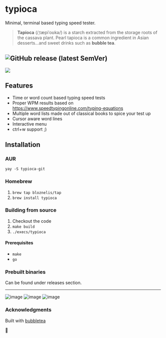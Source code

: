 # typioca
Minimal, terminal based typing speed tester.


> **Tapioca** (/ˌtæpiˈoʊkə/) is a starch extracted from the storage roots of the cassava plant. Pearl tapioca is a common ingredient in Asian desserts...and sweet drinks such as **bubble tea**.

![GitHub release (latest SemVer)](https://img.shields.io/github/v/release/bloznelis/typioca)
---

![](https://github.com/bloznelis/typioca/blob/master/img/typioca.gif)

## Features
  * Time or word count based typing speed tests
  * Proper WPM results based on https://www.speedtypingonline.com/typing-equations
  * Multiple word lists made out of classical books to spice your test up
  * Cursor aware word lines
  * Interactive menu
  * ctrl+w support ;)

## Installation
### AUR
`yay -S typioca-git`

### Homebrew
1. `brew tap bloznelis/tap`
2. `brew install typioca`

### Building from source
  1. Checkout the code
  2. `make build`
  3. `./execs/typioca`

#### Prerequisites
  * `make`
  * `go`

### Prebuilt binaries
Can be found under releases section.

---
![image](https://user-images.githubusercontent.com/33397865/168308689-d6fbb1cc-5cb5-450b-a561-61463fd558d6.png)
![image](https://user-images.githubusercontent.com/33397865/168308259-e35c8ad1-5fce-44c4-b58a-36ba696c25ec.png)
![image](https://user-images.githubusercontent.com/33397865/168308543-99aa5c5f-ad01-41bf-bd38-5171019c1d18.png)


### Acknowledgments
Built with [bubbletea](https://github.com/charmbracelet/bubbletea)

🧋
